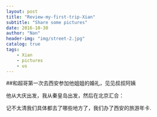```yaml
---
layout: post
title: "Review-my-first-trip-Xian"
subtitle: "Share some pictures"
date: 2016-10-30
author: "Nan"
header-img: "img/street-2.jpg"
catalog: true
tags:
	- Xian
	- pictures
	- us
---
```


##和超哥第一次去西安参加他姐姐的婚礼，见见叔叔阿姨

他从大庆出发，我从秦皇岛出发，然后在北京汇合：

记不太清我们具体都去了哪些地方了，我们办了西安的旅游年卡.

